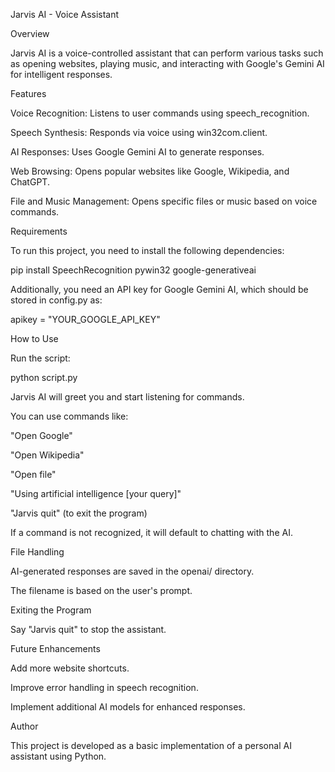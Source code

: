 Jarvis AI - Voice Assistant

Overview

Jarvis AI is a voice-controlled assistant that can perform various tasks such as opening websites, playing music, and interacting with Google's Gemini AI for intelligent responses.

Features

Voice Recognition: Listens to user commands using speech_recognition.

Speech Synthesis: Responds via voice using win32com.client.

AI Responses: Uses Google Gemini AI to generate responses.

Web Browsing: Opens popular websites like Google, Wikipedia, and ChatGPT.

File and Music Management: Opens specific files or music based on voice commands.

Requirements

To run this project, you need to install the following dependencies:

pip install SpeechRecognition pywin32 google-generativeai

Additionally, you need an API key for Google Gemini AI, which should be stored in config.py as:

apikey = "YOUR_GOOGLE_API_KEY"

How to Use

Run the script:

python script.py

Jarvis AI will greet you and start listening for commands.

You can use commands like:

"Open Google"

"Open Wikipedia"

"Open file"

"Using artificial intelligence [your query]"

"Jarvis quit" (to exit the program)

If a command is not recognized, it will default to chatting with the AI.

File Handling

AI-generated responses are saved in the openai/ directory.

The filename is based on the user's prompt.

Exiting the Program

Say "Jarvis quit" to stop the assistant.

Future Enhancements

Add more website shortcuts.

Improve error handling in speech recognition.

Implement additional AI models for enhanced responses.

Author

This project is developed as a basic implementation of a personal AI assistant using Python.
